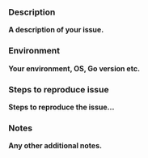 ### Description

**A description of your issue.**

### Environment

**Your environment, OS, Go version etc.**

### Steps to reproduce issue

**Steps to reproduce the issue...**

### Notes

**Any other additional notes.**
